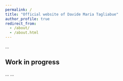 ```yaml
---
permalink: /
title: "Official website of Davide Maria Tagliabue"
author_profile: true
redirect_from: 
  - /about/
  - /about.html
---
```


<style>
  div {
    text-align: justify;
  }
</style>

...

## Work in progress
... ...